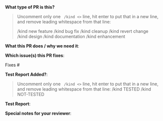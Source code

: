 <!--  Thanks for sending a pull request!  Here are some tips for you:

1. Please give clear description and fill all the needed fields in the PR template below
2. Provide all the test report and results for the PR. It is mandatory. Otherwise, 
   your PR may get rejected without any review/discussion
3. If the PR is incomplete/in progress, please add [WIP] at the beginning of the PR title.
4. Provide the link to the issue and other relevant files related to the PR
-->

**What type of PR is this?**
> Uncomment only one ` /kind <>` line, hit enter to put that in a new line, and remove leading whitespace from that line:
>
> /kind new feature
> /kind bug fix
> /kind cleanup
> /kind revert change
> /kind design
> /kind documentation
> /kind enhancement

**What this PR does / why we need it**:

**Which issue(s) this PR fixes**:
<!--
*Please provide the issues number or link.
Usage: `Fixes #<issue number>`, or `Fixes (paste link of issue)`.
-->
Fixes #

**Test Report Added?**:
> Uncomment only one ` /kind <>` line, hit enter to put that in a new line, and remove leading whitespace from that line:
> /kind TESTED
> /kind NOT-TESTED

**Test Report**:
<!--
*Please provide the test report link (public accessible, screen shot or copy paste the test report, 
or add the testing details.
-->

**Special notes for your reviewer**:

